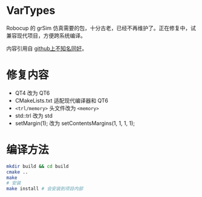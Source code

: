 # VarTypes

Robocup 的 grSim 仿真需要的包，十分古老，已经不再维护了。正在修复中，试兼容现代项目，方便跨系统编译。

内容引用自 [github上不知名同好](https://github.com/szi/vartypes")。


# 修复内容

- QT4 改为 QT6
- CMakeLists.txt 适配现代编译器和 QT6
- `<trl/memory>` 头文件改为 `<memory>`
- std::trl 改为 std
- setMargin(1); 改为 setContentsMargins(1, 1, 1, 1);

# 编译方法

```bash
mkdir build && cd build
cmake ..
make
# 安装
make install # 会安装到项目内部
```

